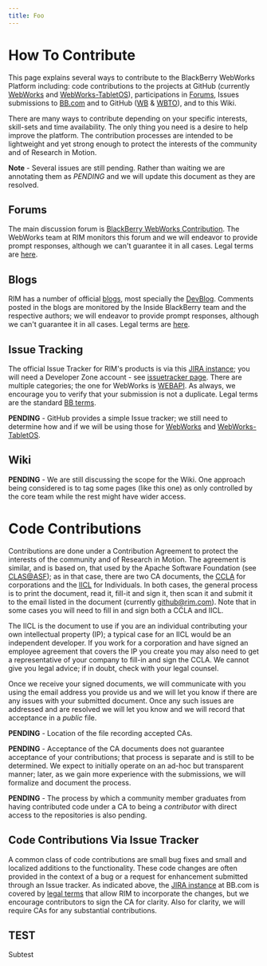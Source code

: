 ```yaml
---
title: Foo
---
```

# How To Contribute

This page explains several ways to contribute to the BlackBerry WebWorks Platform including: code contributions to the projects at GitHub (currently [WebWorks](https://github.com/blackberry/WebWorks) and [WebWorks-TabletOS](https://github.com/blackberry/WebWorks-TabletOS)), participations in [Forums](http://supportforums.blackberry.com/t5/Open-Source-Development/ct-p/os_dev), Issues submissions to [BB.com](http://us.blackberry.com/developers/resources/issuetracker/) and to GitHub ([WB](https://github.com/blackberry/WebWorks/issues) & [WBTO](https://github.com/blackberry/WebWorks-TabletOS/issues)), and to this Wiki.

There are many ways to contribute depending on your specific interests, skill-sets and time availability.  The only thing you need is a desire to help improve the platform.  The contribution processes are intended to be lightweight and yet strong enough to protect the interests of the community and of Research in Motion.

**Note** - Several issues are still pending. Rather than waiting we are annotating them as *PENDING* and we will update this document as they are resolved. 

## Forums

The main discussion forum is [BlackBerry WebWorks Contribution](http://supportforums.blackberry.com/t5/BlackBerry-WebWorks/bd-p/ww_con).  The WebWorks team at RIM monitors this forum and we will endeavor to provide prompt responses, although we can't guarantee it in all cases.  Legal terms are [here](http://na.blackberry.com/eng/legal/). 

## Blogs

RIM has a number of official [blogs](http://blogs.blackberry.com/), most specially the [DevBlog](http://devblog.blackberry.com/).  Comments posted in the blogs are monitored by the Inside BlackBerry team and the respective authors; we will endeavor to provide prompt responses, although we can't guarantee it in all cases. Legal terms are [here](http://devblog.blackberry.com/terms-and-conditions-of-use/). 

## Issue Tracking

The official Issue Tracker for RIM's products is via this [JIRA instance](https://www.blackberry.com/jira/secure/Dashboard.jspa); you will need a Developer Zone account - see [issuetracker page](http://us.blackberry.com/developers/resources/issuetracker/). There are multiple categories; the one for WebWorks is [WEBAPI](https://www.blackberry.com/jira/browse/WEBAPI).  As always, we encourage you to verify that your submission is not a duplicate.  Legal terms are the standard [BB terms](http://us.blackberry.com/legal/terms.jsp).

**PENDING** - GitHub provides a simple Issue tracker; we still need to determine how and if we will be using those for [WebWorks](https://github.com/blackberry/WebWorks/issues) and [WebWorks-TabletOS](https://github.com/blackberry/WebWorks-TabletOS/issues).

## Wiki

**PENDING** - We are still discussing the scope for the Wiki.  One approach being considered is to tag some pages (like this one) as only controlled by the core team while the rest might have wider access.

# Code Contributions

Contributions are done under a Contribution Agreement to protect the interests of the community and of Research in Motion.  The agreement is similar, and is based on, that used by the Apache Software Foundation (see [CLAS@ASF](http://www.apache.org/licenses/#clas)); as in that case, there are two CA documents, the [CCLA](http://www.blackberry.com/legal/pdfs/webworks/Research_In_Motion_Limited_CCLA_021811_cl.pdf) for corporations and the [IICL](http://www.blackberry.com/legal/pdfs/webworks/Research_In_Motion_Limited_ICLA_021811_cl.pdf) for Individuals.  In both cases, the general process is to print the document, read it, fill-it and sign it, then scan it and submit it to the email listed in the document (currently github@rim.com).  Note that in some cases you will need to fill in and sign both a CCLA and IICL.

The IICL is the document to use if you are an individual contributing your own intellectual property (IP); a typical case for an IICL would be an independent developer.  If you work for a corporation and have signed an employee agreement that covers the IP you create you may also need to get a representative of your company to fill-in and sign the CCLA.  We cannot give you legal advice; if in doubt, check with your legal counsel.

Once we receive your signed documents, we will communicate with you using the email address you provide us and we will let you know if there are any issues with your submitted document.  Once any such issues are addressed and are resolved we will let you know and we will record that acceptance in a *public* file.

**PENDING** - Location of the file recording accepted CAs.

**PENDING** - Acceptance of the CA documents does not guarantee acceptance of your contributions; that process is separate and is still to be determined.  We expect to initially operate on an ad-hoc but transparent manner; later, as we gain more experience with the submissions, we will formalize and document the process.

**PENDING** - The process by which a community member graduates from having contributed code under a CA to being a *contributor* with direct access to the repositories is also pending.

## Code Contributions Via Issue Tracker

A common class of code contributions are small bug fixes and small and localized additions to the functionality.  These code changes are often provided in the context of a bug or a request for enhancement submitted through an Issue tracker.  As indicated above, the [JIRA instance](https://www.blackberry.com/jira/secure/Dashboard.jspa) at BB.com is covered by [legal terms](http://us.blackberry.com/legal/terms.jsp) that allow RIM to incorporate the changes, but we encourage contributors to sign the CA for clarity.  Also for clarity, we will require CAs for any substantial contributions.

## TEST
Subtest

